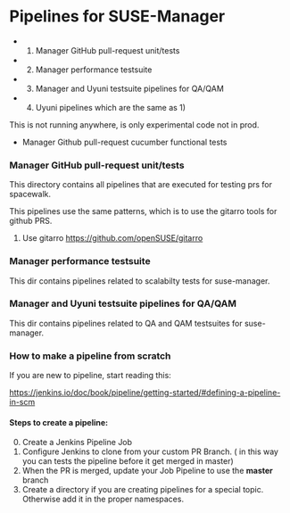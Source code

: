 # Pipelines for SUSE-Manager

- 1) Manager GitHub pull-request unit/tests 

- 2) Manager performance testsuite

- 3) Manager and Uyuni testsuite pipelines for QA/QAM

- 4) Uyuni pipelines which are the same as 1)


This is not running anywhere, is only experimental code not in prod.

- Manager Github pull-request cucumber functional tests


### Manager GitHub pull-request unit/tests

This directory contains all pipelines that are executed for testing prs for spacewalk.

This pipelines use the same patterns, which is to use the gitarro tools for github PRS.
1) Use gitarro https://github.com/openSUSE/gitarro


### Manager performance testsuite

This dir contains pipelines related to scalabilty tests for suse-manager.


### Manager and Uyuni testsuite pipelines for QA/QAM

This dir contains pipelines related to QA and QAM testsuites for suse-manager.


### How to make a pipeline from scratch 

If you are new to pipeline, start reading this:

https://jenkins.io/doc/book/pipeline/getting-started/#defining-a-pipeline-in-scm

#### Steps to create a pipeline:

0) Create a Jenkins Pipeline Job
1) Configure Jenkins to clone from your custom PR Branch. ( in this way you can tests the pipeline before it get merged in master)  
2) When the PR is merged, update your Job Pipeline to use the **master** branch
3) Create a directory if you are creating pipelines for a special topic. Otherwise add it in the proper namespaces.
